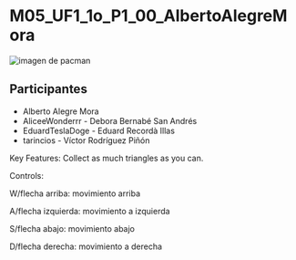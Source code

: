 # M05_UF1_1o_P1_00_AlbertoAlegreMora
![imagen de pacman](https://cloudfront-eu-central-1.images.arcpublishing.com/prisa/U55KB44VIO43FECCAMOE5UAB5Q.jpg)
## Participantes
 - Alberto Alegre Mora
 - AliceeWonderrr - Debora Bernabé San Andrés
 - EduardTeslaDoge - Eduard Recordà Illas
 - tarincios - Víctor Rodríguez Piñón
 
Key Features:
Collect as much triangles as you can.

Controls:

W/flecha arriba: movimiento arriba

A/flecha izquierda: movimiento a izquierda

S/flecha abajo: movimiento abajo

D/flecha derecha: movimiento a derecha
